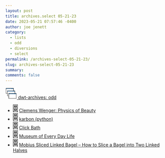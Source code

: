 ```yaml
---
layout: post
title: archives.select 05-21-23
date: 2023-05-21 07:57:46 -0400
author: joe jenett
category:
  - lists
  - odd
  - diversions
  - select
permalink: /archives-select-05-21-23/
slug: archives-select-05-21-23
summary: 
comments: false
---
```

<a title="dwt-archives: odd " href="https://dwt-archives.joejenett.com/category/odd/"><img src="/images/stack.png" alt="" height="36"> dwt-archives: odd </a>
<ul class="select">
	<li><a title="dwt-archives: ‘a music album published as a digital art project’" href="https://dwt-archives.joejenett.com/a-music-album-published-as-a-digital-art-project/"><img src="/images/select.png" alt="" height="24"></a> <a title="Clemens Wenger: Physics of Beauty" href="https://physicsofbeauty.art/">Clemens Wenger: Physics of Beauty</a></li>
	<li><a title="dwt-archives: “Turn mouse events into art!”" href="https://dwt-archives.joejenett.com/turn-mouse-events-into-art/"><img src="/images/select.png" alt="" height="24"></a> <a href="https://github.com/furkanonder/karbon">karbon (python)</a></li>
	<li><a title="dwt-archives: ‘an audio ambient sauna’" href="https://dwt-archives.joejenett.com/an-audio-ambient-sauna/"><img src="/images/select.png" alt="" height="24"></a> <a title="don’t miss the options" href="https://hamishlang.github.io/clickbath/">Click Bath</a></li>
	<li><a title="dwt-archives: ‘an ongoing revolutionary museum experiment’" href="https://dwt-archives.joejenett.com/an-ongoing-revolutionary-museum-experiment/"><img src="/images/select.png" alt="" height="24"></a> <a title="here’s to the mundane!" href="https://museumofeverydaylife.org/">Museum of Every Day Life</a></li>
	<li><a title="dwt-archives: ‘Mathematically Correct Breakfast’" href="https://dwt-archives.joejenett.com/mathematically-correct-breakfast/"><img src="/images/select.png" alt="" height="24"></a> <a title="excuse me but where’s the lox?" href="http://www.georgehart.com/bagel/bagel.html">Mobius Sliced Linked Bagel – How to Slice a Bagel into Two Linked Halves</a></li>
</ul>
<a href="https://brid.gy/publish/mastodon"></a>